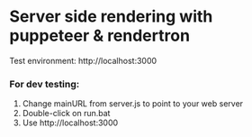 # Server side rendering with puppeteer & rendertron
Test environment: http://localhost:3000

### For dev testing:
1. Change mainURL from server.js to point to your web server
2. Double-click on run.bat
3. Use http://localhost:3000